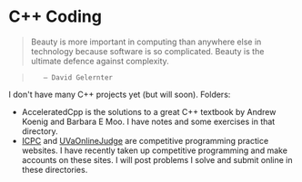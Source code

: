 # C++ Coding

> Beauty is more important in computing than anywhere else in technology because software is so complicated. Beauty is the ultimate defence against complexity.

>        — David Gelernter


I don't have many C++ projects yet (but will soon).
Folders:

* AcceleratedCpp is the solutions to a great C++ textbook by Andrew Koenig and Barbara E Moo. I have notes and some exercises in that directory.
* [ICPC](https://icpcarchive.ecs.baylor.edu/index.php?option=com_frontpage&Itemid=1) and [UVaOnlineJudge](https://uva.onlinejudge.org/index.php?option=com_frontpage&Itemid=1) are competitive programming practice websites. I have recently taken up competitive programming and make accounts on these sites. I will post problems I solve and submit online in these directories. 






